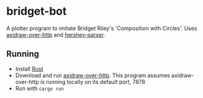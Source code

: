 # bridget-bot

A plotter program to imitate Bridget Riley's 'Composition with Circles'. Uses [axidraw-over-http](https://github.com/bryangale/axidraw-over-http) and [hershey-parser](https://github.com/bryangale/hershey-parser).

## Running
- Install [Rust](https://www.rust-lang.org/tools/install)
- Download and run [axidraw-over-http](https://github.com/bryangale/axidraw-over-http). This program assumes axidraw-over-http is running locally on its default port, 7878
- Run with `cargo run`
